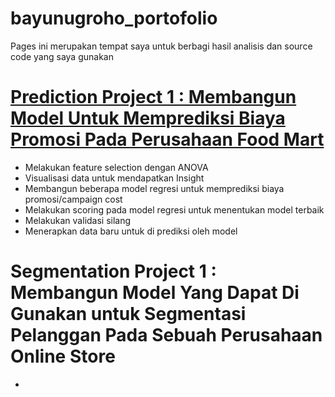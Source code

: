 # bayunugroho_portofolio
Pages ini merupakan tempat saya untuk berbagi hasil analisis dan source code yang saya gunakan

# [Prediction Project 1 : Membangun Model Untuk Memprediksi Biaya Promosi Pada Perusahaan Food Mart](https://github.com/bayunugrozzz/analiytics-project/blob/main/FOODMART_CAMPAIGN%20COST%20PREDICTION.ipynb)
* Melakukan feature selection dengan ANOVA
* Visualisasi data untuk mendapatkan Insight
* Membangun beberapa model regresi untuk memprediksi biaya promosi/campaign cost
* Melakukan scoring pada model regresi untuk menentukan model terbaik
* Melakukan validasi silang
* Menerapkan data baru untuk di prediksi oleh model

# Segmentation Project 1 : Membangun Model Yang Dapat Di Gunakan untuk Segmentasi Pelanggan Pada Sebuah Perusahaan Online Store
*


